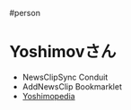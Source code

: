 #person

# Yoshimovさん
* NewsClipSync Conduit
* AddNewsClip Bookmarklet
* [Yoshimopedia](http://wiki.yoshimov.com/wiki.cgi)


